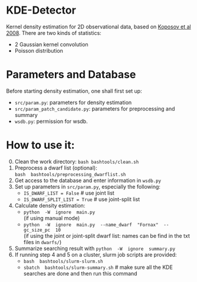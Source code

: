 # KDE-Detector
Kernel density estimation for 2D observational data, based on [Koposov et al 2008](http://cdsads.u-strasbg.fr/abs/2008ApJ...686..279K). There are two kinds of statistics:
- 2 Gaussian kernel convolution
- Poisson distribution


# Parameters and Database
Before starting density estimation, one shall first set up:
- `src/param.py`: parameters for density estimation
- `src/param_patch_candidate.py`: parameters for preprocessing and summary
- `wsdb.py`: permission for wsdb.


# How to use it:
0. Clean the work directory: `bash bashtools/clean.sh`
1. Preprocess a dwarf list (optional): <br>
   `bash  bashtools/preprocessing_dwarflist.sh`
2. Get access to the database and enter information in `wsdb.py`
3. Set up parameters in `src/param.py`, especially the following:
    - `IS_DWARF_LIST = False`    # use joint list
    - `IS_DWARF_SPLIT_LIST = True`    # use joint-split list
4. Calculate density estimation:
    - `python  -W  ignore  main.py`<br>
    (if using manual mode)
    - `python  -W  ignore  main.py  --name_dwarf  "Fornax"  --gc_size_pc  10`<br>
    (if using the joint or joint-split dwarf list: names can be find in the txt files in `dwarfs/`)
5. Summarize searching result with `python  -W  ignore  summary.py`
6. If running step 4 and 5 on a cluster, slurm job scripts are provided:
    - `bash  bashtools/slurm-slurm.sh`
    - `sbatch  bashtools/slurm-summary.sh`    # make sure all the KDE searches are done and then run this command
